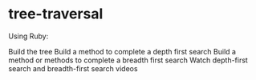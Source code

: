 # tree-traversal

Using Ruby:

Build the tree 
Build a method to complete a depth first search
Build a method or methods to complete a breadth first search
Watch depth-first search and breadth-first search videos
